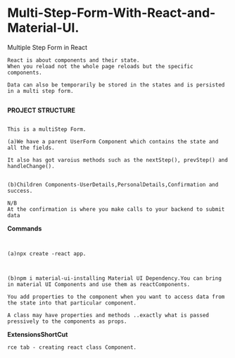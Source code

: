 # Multi-Step-Form-With-React-and-Material-UI.

Multiple Step Form in React

```
React is about components and their state.
When you reload not the whole page reloads but the specific components.

Data can also be temporarily be stored in the states and is persisted in a multi step form.


```

**PROJECT STRUCTURE**

```

This is a multiStep Form.

(a)We have a parent UserForm Component which contains the state and all the fields.

It also has got varoius methods such as the nextStep(), prevStep() and handleChange().


(b)Children Components-UserDetails,PersonalDetails,Confirmation and success.

N/B
At the confirmation is where you make calls to your backend to submit data
```

**Commands**

```


(a)npx create -react app.



(b)npm i material-ui-installing Material UI Dependency.You can bring in material UI Components and use them as reactComponents.

```

```
You add properties to the component when you want to access data from the state into that particular component.

A class may have properties and methods ..exactly what is passed pressively to the components as props.

```

**ExtensionsShortCut**

```
rce tab - creating react class Component.




```
